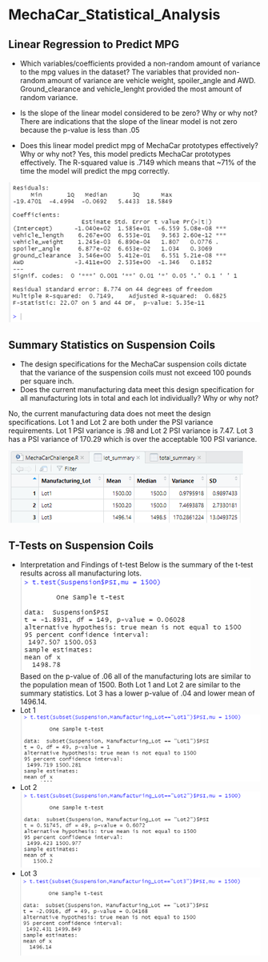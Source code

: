 # MechaCar_Statistical_Analysis
## Linear Regression to Predict MPG
- Which variables/coefficients provided a non-random amount of variance to the mpg values in the dataset?
The variables that provided non-random amount of variance are vehicle weight, spoiler_angle and AWD.
Ground_clearance and vehicle_lenght provided the most amount of random variance.


- Is the slope of the linear model considered to be zero? Why or why not?
There are indications that the slope of the linear model is not zero because the p-value is less than .05


- Does this linear model predict mpg of MechaCar prototypes effectively? Why or why not?
Yes, this model predicts MechaCar prototypes effectively.
The R-squared value is .7149 which means that ~71% of the time the model will predict the mpg correctly.

![Del1.PNG](Del1.PNG)

## Summary Statistics on Suspension Coils
- The design specifications for the MechaCar suspension coils dictate that the variance of the suspension coils must not exceed 100 pounds per square inch. 
- Does the current manufacturing data meet this design specification for all manufacturing lots in total and each lot individually? Why or why not?

No, the current manufacturing data does not meet the design specifications.
Lot 1 and Lot 2 are both under the PSI variance requirements.
Lot 1 PSI variance is .98 and Lot 2 PSI variance is 7.47.
Lot 3 has a PSI variance of 170.29 which is over the acceptable 100 PSI variance.

![lot_summary.PNG](lot_summary.PNG)

## T-Tests on Suspension Coils
- Interpretation and Findings of t-test
Below is the summary of the t-test results across all manufacturing lots.
![t_test_all.PNG](t_test_all.PNG)
Based on the p-value of .06 all of the manufacturing lots are similar to the population mean of 1500.
Both Lot 1 and Lot 2 are similar to the summary statistics.
Lot 3 has a lower p-value of .04 and lower mean of 1496.14.
- Lot 1
![t_test_lot1.PNG](t_test_lot1.PNG)
- Lot 2
![t_test_lot2.PNG](t_test_lot2.PNG)
- Lot 3
![t_test_lot3.PNG](t_test_lot3.PNG)


